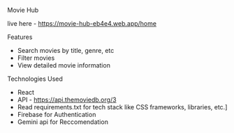 Movie Hub

live here - https://movie-hub-eb4e4.web.app/home

Features
- Search movies by title, genre, etc
- Filter movies
- View detailed movie information

Technologies Used
- React
- API - https://api.themoviedb.org/3
- Read requirements.txt for tech stack like CSS frameworks, libraries, etc.]
- Firebase for Authentication
- Gemini api for Reccomendation
